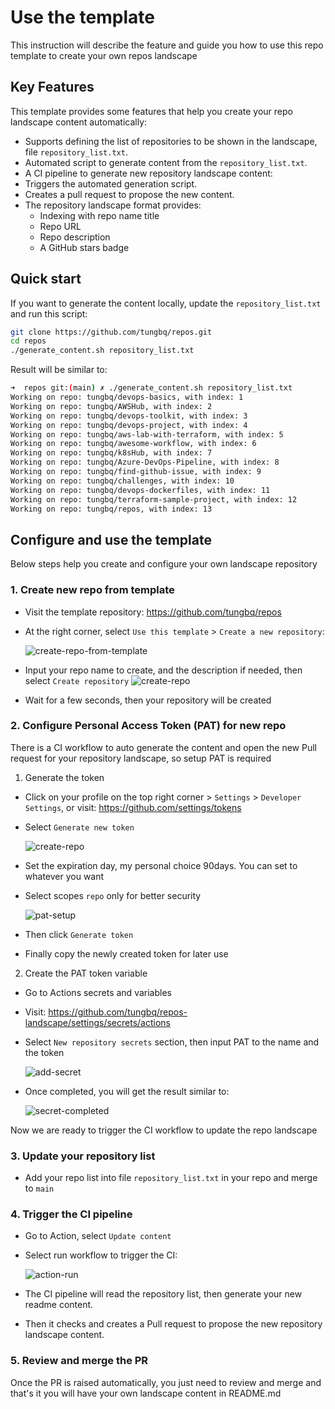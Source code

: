 # Use the template

This instruction will describe the feature and guide you how to use this repo template to create your own repos landscape

## Key Features

This template provides some features that help you create your repo landscape content automatically:

- Supports defining the list of repositories to be shown in the landscape, file `repository_list.txt`.
- Automated script to generate content from the `repository_list.txt`.
- A CI pipeline to generate new repository landscape content:
- Triggers the automated generation script.
- Creates a pull request to propose the new content.
- The repository landscape format provides:
  - Indexing with repo name title
  - Repo URL
  - Repo description
  - A GitHub stars badge

## Quick start

If you want to generate the content locally, update the `repository_list.txt` and run this script:

```bash
git clone https://github.com/tungbq/repos.git
cd repos
./generate_content.sh repository_list.txt
```

Result will be similar to:

```bash
➜  repos git:(main) ✗ ./generate_content.sh repository_list.txt
Working on repo: tungbq/devops-basics, with index: 1
Working on repo: tungbq/AWSHub, with index: 2
Working on repo: tungbq/devops-toolkit, with index: 3
Working on repo: tungbq/devops-project, with index: 4
Working on repo: tungbq/aws-lab-with-terraform, with index: 5
Working on repo: tungbq/awesome-workflow, with index: 6
Working on repo: tungbq/k8sHub, with index: 7
Working on repo: tungbq/Azure-DevOps-Pipeline, with index: 8
Working on repo: tungbq/find-github-issue, with index: 9
Working on repo: tungbq/challenges, with index: 10
Working on repo: tungbq/devops-dockerfiles, with index: 11
Working on repo: tungbq/terraform-sample-project, with index: 12
Working on repo: tungbq/repos, with index: 13
```

## Configure and use the template

Below steps help you create and configure your own landscape repository

### 1. Create new repo from template

- Visit the template repository: https://github.com/tungbq/repos
- At the right corner, select `Use this template` > `Create a new repository`:

  ![create-repo-from-template](./assets/create-repo-from-template.png)

- Input your repo name to create, and the description if needed, then select `Create repository`
  ![create-repo](./assets/create-repo.png)

- Wait for a few seconds, then your repository will be created

### 2. Configure Personal Access Token (PAT) for new repo

There is a CI workflow to auto generate the content and open the new Pull request for your repository landscape, so setup PAT is required

1. Generate the token

- Click on your profile on the top right corner > `Settings` > `Developer Settings`, or visit: https://github.com/settings/tokens
- Select `Generate new token`

  ![create-repo](./assets/create-repo.png)

- Set the expiration day, my personal choice 90days. You can set to whatever you want
- Select scopes `repo` only for better security

  ![pat-setup](./assets/pat-setup.png)

- Then click `Generate token`
- Finally copy the newly created token for later use

2. Create the PAT token variable

- Go to Actions secrets and variables
- Visit: https://github.com/tungbq/repos-landscape/settings/secrets/actions

- Select `New repository secrets` section, then input PAT to the name and the token

  ![add-secret](./assets/add-secret.png)

- Once completed, you will get the result similar to:

  ![secret-completed](./assets/secret-completed.png)

Now we are ready to trigger the CI workflow to update the repo landscape

### 3. Update your repository list

- Add your repo list into file `repository_list.txt` in your repo and merge to `main`

### 4. Trigger the CI pipeline

- Go to Action, select `Update content`
- Select run workflow to trigger the CI:

  ![action-run](./assets/action-run.png)

- The CI pipeline will read the repository list, then generate your new readme content.
- Then it checks and creates a Pull request to propose the new repository landscape content.

### 5. Review and merge the PR

Once the PR is raised automatically, you just need to review and merge and that's it you will have your own landscape content in README.md
